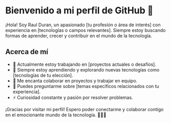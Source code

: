 # Bienvenido a mi perfil de GitHub 👋

¡Hola! Soy Raul Duran, un apasionado [tu profesión o área de interés] con experiencia en [tecnologías o campos relevantes]. Siempre estoy buscando formas de aprender, crecer y contribuir en el mundo de la tecnología.

## Acerca de mí

- 🔭 Actualmente estoy trabajando en [proyectos actuales o desafíos].
- 🌱 Siempre estoy aprendiendo y explorando nuevas tecnologías como [tecnologías de tu elección].
- 👯 Me encanta colaborar en proyectos y trabajar en equipo.
- 💬 Puedes preguntarme sobre [temas específicos relacionados con tu experiencia].
- ⚡ Curiosidad constante y pasión por resolver problemas.

  
¡Gracias por visitar mi perfil! Espero poder conectarme y colaborar contigo en el emocionante mundo de la tecnología. 👨‍💻🚀
